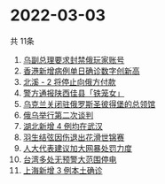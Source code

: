 # 2022-03-03
  共 11条

  <!-- BEGIN -->
  <!-- 最后更新时间:Thu Mar 03 2022 10:12:41 GMT+0000 (Coordinated Universal Time) -->
  1. [乌副总理要求封禁俄玩家账号](https://www.zhihu.com/search?q=游戏账号)
1. [香港新增病例单日确诊数字创新高](https://www.zhihu.com/search?q=香港疫情)
1. [北溪 - 2 将停止向俄方付款](https://www.zhihu.com/search?q=北溪-2)
1. [警方通报陕西佳县「铁笼女」](https://www.zhihu.com/search?q=铁笼女)
1. [乌克兰关闭驻俄罗斯圣彼得堡的总领馆](https://www.zhihu.com/search?q=俄罗斯乌克兰)
1. [俄乌举行第二次谈判](https://www.zhihu.com/search?q=俄乌第二次谈判)
1. [湖北新增 4 例均在武汉](https://www.zhihu.com/search?q=湖北疫情)
1. [羽生结弦因伤退出花滑世锦赛](https://www.zhihu.com/search?q=羽生结弦)
1. [人大代表建议加大网暴处罚力度](https://www.zhihu.com/search?q=人大代表建议加大网暴处罚力度)
1. [台湾多处无预警大范围停电](https://www.zhihu.com/search?q=台湾多县市停电)
1. [上海新增 3 例本土确诊](https://www.zhihu.com/search?q=上海疫情)
  <!-- END -->
  